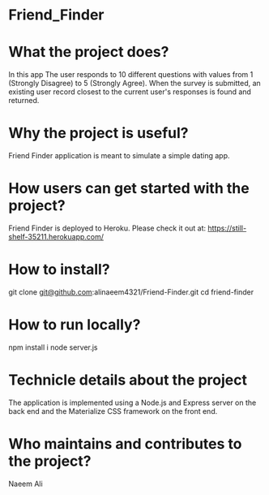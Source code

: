# Friend_Finder
# What the project does? #
In this app The user responds to 10 different questions with values from 1 (Strongly Disagree) to 5 (Strongly Agree). When the survey is submitted, an existing user record closest to the current user's responses is found and returned.

# Why the project is useful? #
Friend Finder application is meant to simulate a simple dating app.

# How users can get started with the project? #
Friend Finder is deployed to Heroku. Please check it out at: https://still-shelf-35211.herokuapp.com/

# How to install? #
git clone git@github.com:alinaeem4321/Friend-Finder.git
cd friend-finder

# How to run locally? #
npm install i
node server.js

# Technicle details about the project #
The application is implemented using a Node.js and Express server on the back end and the Materialize CSS framework on the front end.

# Who maintains and contributes to the project? #
Naeem Ali